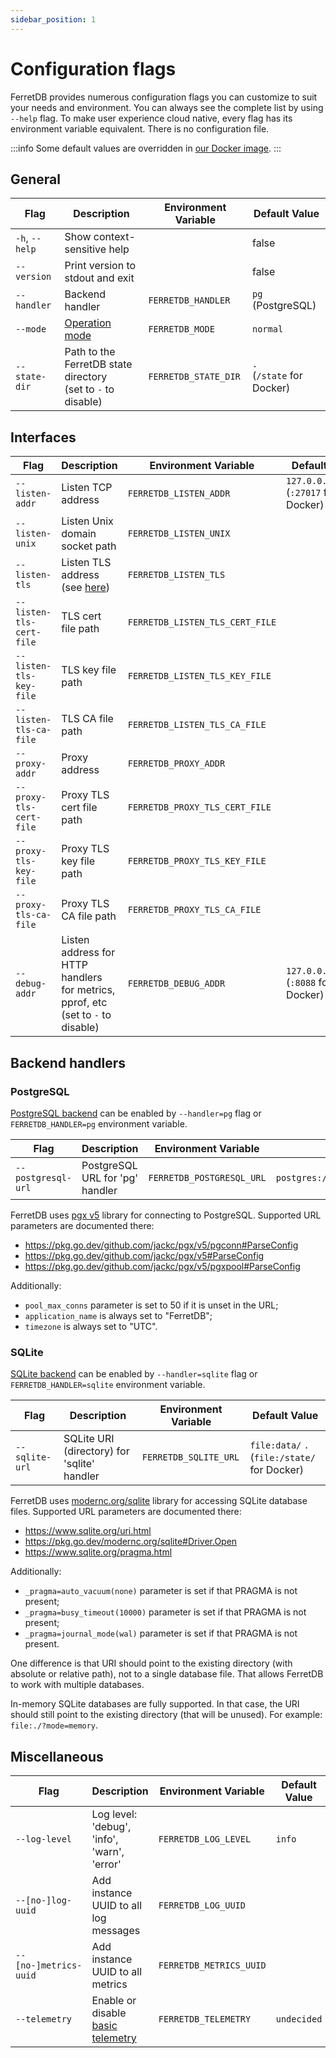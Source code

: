 ```yaml
---
sidebar_position: 1
---
```


# Configuration flags

FerretDB provides numerous configuration flags you can customize to suit your needs and environment.
You can always see the complete list by using `--help` flag.
To make user experience cloud native, every flag has its environment variable equivalent.
There is no configuration file.

:::info
Some default values are overridden in [our Docker image](../quickstart-guide/docker.md).
:::

<!-- Keep order in sync with the `--help` output -->

<!-- For <br /> -->
<!-- markdownlint-capture -->
<!-- markdownlint-disable MD033 -->

## General

| Flag           | Description                                                       | Environment Variable | Default Value                  |
| -------------- | ----------------------------------------------------------------- | -------------------- | ------------------------------ |
| `-h`, `--help` | Show context-sensitive help                                       |                      | false                          |
| `--version`    | Print version to stdout and exit                                  |                      | false                          |
| `--handler`    | Backend handler                                                   | `FERRETDB_HANDLER`   | `pg` (PostgreSQL)              |
| `--mode`       | [Operation mode](operation-modes.md)                              | `FERRETDB_MODE`      | `normal`                       |
| `--state-dir`  | Path to the FerretDB state directory<br />(set to `-` to disable) | `FERRETDB_STATE_DIR` | `.`<br />(`/state` for Docker) |

## Interfaces

| Flag                     | Description                                                                           | Environment Variable            | Default Value                                |
| ------------------------ | ------------------------------------------------------------------------------------- | ------------------------------- | -------------------------------------------- |
| `--listen-addr`          | Listen TCP address                                                                    | `FERRETDB_LISTEN_ADDR`          | `127.0.0.1:27017`<br />(`:27017` for Docker) |
| `--listen-unix`          | Listen Unix domain socket path                                                        | `FERRETDB_LISTEN_UNIX`          |                                              |
| `--listen-tls`           | Listen TLS address (see [here](../security/tls-connections.md))                       | `FERRETDB_LISTEN_TLS`           |                                              |
| `--listen-tls-cert-file` | TLS cert file path                                                                    | `FERRETDB_LISTEN_TLS_CERT_FILE` |                                              |
| `--listen-tls-key-file`  | TLS key file path                                                                     | `FERRETDB_LISTEN_TLS_KEY_FILE`  |                                              |
| `--listen-tls-ca-file`   | TLS CA file path                                                                      | `FERRETDB_LISTEN_TLS_CA_FILE`   |                                              |
| `--proxy-addr`           | Proxy address                                                                         | `FERRETDB_PROXY_ADDR`           |                                              |
| `--proxy-tls-cert-file`  | Proxy TLS cert file path                                                              | `FERRETDB_PROXY_TLS_CERT_FILE`  |                                              |
| `--proxy-tls-key-file`   | Proxy TLS key file path                                                               | `FERRETDB_PROXY_TLS_KEY_FILE`   |                                              |
| `--proxy-tls-ca-file`    | Proxy TLS CA file path                                                                | `FERRETDB_PROXY_TLS_CA_FILE`    |                                              |
| `--debug-addr`           | Listen address for HTTP handlers for metrics, pprof, etc<br />(set to `-` to disable) | `FERRETDB_DEBUG_ADDR`           | `127.0.0.1:8088`<br />(`:8088` for Docker)   |

## Backend handlers

<!-- Do not document alpha backends -->

### PostgreSQL

[PostgreSQL backend](../understanding-ferretdb.md#postgresql) can be enabled by
`--handler=pg` flag or `FERRETDB_HANDLER=pg` environment variable.

| Flag               | Description                     | Environment Variable      | Default Value                        |
| ------------------ | ------------------------------- | ------------------------- | ------------------------------------ |
| `--postgresql-url` | PostgreSQL URL for 'pg' handler | `FERRETDB_POSTGRESQL_URL` | `postgres://127.0.0.1:5432/ferretdb` |

FerretDB uses [pgx v5](https://github.com/jackc/pgx) library for connecting to PostgreSQL.
Supported URL parameters are documented there:

- https://pkg.go.dev/github.com/jackc/pgx/v5/pgconn#ParseConfig
- https://pkg.go.dev/github.com/jackc/pgx/v5#ParseConfig
- https://pkg.go.dev/github.com/jackc/pgx/v5/pgxpool#ParseConfig

Additionally:

- `pool_max_conns` parameter is set to 50 if it is unset in the URL;
- `application_name` is always set to "FerretDB";
- `timezone` is always set to "UTC".

### SQLite

[SQLite backend](../understanding-ferretdb.md#sqlite) can be enabled by
`--handler=sqlite` flag or `FERRETDB_HANDLER=sqlite` environment variable.

| Flag           | Description                                 | Environment Variable  | Default Value                                     |
| -------------- | ------------------------------------------- | --------------------- | ------------------------------------------------- |
| `--sqlite-url` | SQLite URI (directory) for 'sqlite' handler | `FERRETDB_SQLITE_URL` | `file:data/` `.`<br />(`file:/state/` for Docker) |

FerretDB uses [modernc.org/sqlite](https://gitlab.com/cznic/sqlite) library for accessing SQLite database files.
Supported URL parameters are documented there:

- https://www.sqlite.org/uri.html
- https://pkg.go.dev/modernc.org/sqlite#Driver.Open
- https://www.sqlite.org/pragma.html

Additionally:

- `_pragma=auto_vacuum(none)` parameter is set if that PRAGMA is not present;
- `_pragma=busy_timeout(10000)` parameter is set if that PRAGMA is not present;
- `_pragma=journal_mode(wal)` parameter is set if that PRAGMA is not present.

One difference is that URI should point to the existing directory (with absolute or relative path), not to a single database file.
That allows FerretDB to work with multiple databases.

In-memory SQLite databases are fully supported.
In that case, the URI should still point to the existing directory (that will be unused).
For example: `file:./?mode=memory`.

## Miscellaneous

| Flag                  | Description                                       | Environment Variable    | Default Value |
| --------------------- | ------------------------------------------------- | ----------------------- | ------------- |
| `--log-level`         | Log level: 'debug', 'info', 'warn', 'error'       | `FERRETDB_LOG_LEVEL`    | `info`        |
| `--[no-]log-uuid`     | Add instance UUID to all log messages             | `FERRETDB_LOG_UUID`     |               |
| `--[no-]metrics-uuid` | Add instance UUID to all metrics                  | `FERRETDB_METRICS_UUID` |               |
| `--telemetry`         | Enable or disable [basic telemetry](telemetry.md) | `FERRETDB_TELEMETRY`    | `undecided`   |

<!-- Do not document `--test-XXX` flags here -->

<!-- markdownlint-restore -->
